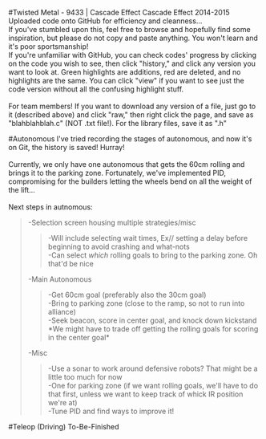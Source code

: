 #Twisted Metal - 9433 | Cascade Effect
Cascade Effect 2014-2015
<br>
Uploaded code onto GitHub for efficiency and cleanness...
<br>
If you've stumbled upon this, feel free to browse and hopefully find some inspiration, but
please do not copy and paste anything. You won't learn and it's poor sportsmanship!
<br>
If you're unfamiliar with GitHub, you can check codes' progress by clicking on the code you wish to see,
then click "history," and click any version you want to look at. Green highlights are additions, red are
deleted, and no highlights are the same. You can click "view" if you want to see just the code version
without all the confusing highlight stuff.
<br><br>
For team members! If you want to download any version of a file, just go to it (described above) and
click "raw," then right click the page, and save as "blahblahblah.c" (NOT .txt file!). For the library
files, save it as ".h"

#Autonomous
I've tried recording the stages of autonomous, and now it's on Git, the history is saved! Hurray!
<br><br>
Currently, we only have one autonomous that gets the 60cm rolling and brings it to the parking zone.
Fortunately, we've implemented PID, compromising for the builders letting the wheels bend on all the weight of the lift...
<br><br>
Next steps in autnomous:
<br>
<Blockquote>
  -Selection screen housing multiple strategies/misc
  <Blockquote>
    -Will include selecting wait times, Ex// setting a delay before beginning to avoid crashing and what-nots
    <br>
    -Can select <i>which</i> rolling goals to bring to the parking zone. Oh that'd be nice
  </Blockquote>
  -Main Autonomous
  <Blockquote>
    -Get 60cm goal (preferably also the 30cm goal)
    <br>
    -Bring to parking zone (close to the ramp, so not to run into alliance)
    <br>
    -Seek beacon, score in center goal, and knock down kickstand
    <br>
    *We might have to trade off getting the rolling goals for scoring in the center goal*
  </Blockquote>
  -Misc
  <Blockquote>
    -Use a sonar to work around defensive robots? That might be a little too much for now
    <br>
    -One for parking zone (if we want rolling goals, we'll have to do that first, unless we want to keep track of whick IR position we're at)
    <br>
    -Tune PID and find ways to improve it!
  </Blockquote>
</Blockquote>

#Teleop (Driving)
To-Be-Finished
